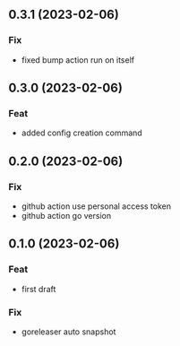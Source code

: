 ## 0.3.1 (2023-02-06)

### Fix

- fixed bump action run on itself

## 0.3.0 (2023-02-06)

### Feat

- added config creation command

## 0.2.0 (2023-02-06)

### Fix

- github action use personal access token
- github action go version

## 0.1.0 (2023-02-06)

### Feat

- first draft

### Fix

- goreleaser auto snapshot
